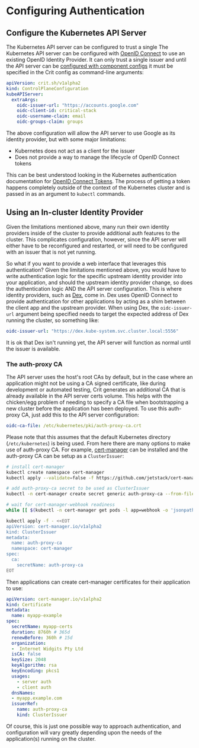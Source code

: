 # Configuring Authentication

## Configure the Kubernetes API Server

The Kubernetes API server can be configured to trust a single 
The Kubernetes API server can be configured with [OpenID Connect](https://openid.net/connect/) to use an existing OpenID Identity Provider. It can only trust a single issuer and until the API server can be [configured with component configs](https://github.com/kubernetes/enhancements/blob/master/keps/sig-cluster-lifecycle/wgs/0014-20180707-componentconfig-api-types-to-staging.md#kube-apiserver-changes) it must be specified in the Crit config as command-line arguments:

```yaml
apiVersion: crit.sh/v1alpha2
kind: ControlPlaneConfiguration
kubeAPIServer:
  extraArgs:
    oidc-issuer-url: "https://accounts.google.com"
    oidc-client-id: critical-stack
    oidc-username-claim: email
    oidc-groups-claim: groups
```

The above configuration will allow the API server to use Google as its identity provider, but with some major limitations:

* Kubernetes does not act as a client for the issuer
* Does not provide a way to manage the lifecycle of OpenID Connect tokens

This can be best understood looking in the Kubernetes authentication documentation for [OpenID Connect Tokens](https://kubernetes.io/docs/reference/access-authn-authz/authentication/#openid-connect-tokens). The process of getting a token happens completely outside of the context of the Kubernetes cluster and is passed in as an argument to `kubectl` commands.


## Using an In-cluster Identity Provider

Given the limitations mentioned above, many run their own identity providers inside of the cluster to provide additional auth features to the cluster. This complicates configuration, however, since the API server will either have to be reconfigured and restarted, or will need to be configured with an issuer that is not yet running.

So what if you want to provide a web interface that leverages this authentication? Given the limitations mentioned above, you would have to write authentication logic for the specific upstream identity provider into your application, and should the upstream identity provider change, so does the authentication logic AND the API server configuration. This is where identity providers, such as [Dex](https://github.com/dexidp/dex), come in. Dex uses OpenID Connect to provide authentication for other applications by acting as a shim between the client app and the upstream provider. When using Dex, the `oidc-issuer-url` argument being specified needs to target the expected address of Dex running the cluster, so something like:

```yaml
oidc-issuer-url: "https://dex.kube-system.svc.cluster.local:5556"
```

It is ok that Dex isn't running yet, the API server will function as normal until the issuer is available.

### The auth-proxy CA

The API server uses the host's root CAs by default, but in the case where an application might not be using a CA signed certificate, like during development or automated testing, Crit generates an additional CA that is already available in the API server certs volume. This helps with the chicken/egg problem of needing to specify a CA file when bootstrapping a new cluster before the application has been deployed. To use this auth-proxy CA, just add this to the API server configuration:

```yaml
oidc-ca-file: /etc/kubernetes/pki/auth-proxy-ca.crt
```

Please note that this assumes that the default Kubernetes directory (`/etc/kubernetes`) is being used. From here there are many options to make use of auth-proxy CA. For example, [cert-manager](https://cert-manager.io/) can be installed and the auth-proxy CA can be setup as a `ClusterIssuer`:

```sh
# install cert-manager
kubectl create namespace cert-manager
kubectl apply --validate=false -f https://github.com/jetstack/cert-manager/releases/download/v0.14.0/cert-manager.yaml

# add auth-proxy-ca secret to be used as ClusterIssuer
kubectl -n cert-manager create secret generic auth-proxy-ca --from-file=tls.crt=/etc/kubernetes/pki/auth-proxy-ca.crt --from-file=tls.key=/etc/kubernetes/pki/auth-proxy-ca.key

# wait for cert-manager-webhook readiness
while [[ $(kubectl -n cert-manager get pods -l app=webhook -o 'jsonpath={..status.conditions[?(@.type=="Ready")].status}') != "True" ]]; do echo "waiting for pod" && sleep 1; done

kubectl apply -f - <<EOT
apiVersion: cert-manager.io/v1alpha2
kind: ClusterIssuer
metadata:
  name: auth-proxy-ca
  namespace: cert-manager
spec:
  ca:
    secretName: auth-proxy-ca
EOT
```

Then applications can create cert-manager certificates for their application to use:

```yaml
apiVersion: cert-manager.io/v1alpha2
kind: Certificate
metadata:
  name: myapp-example
spec:
  secretName: myapp-certs
  duration: 8760h # 365d
  renewBefore: 360h # 15d
  organization:
  -  Internet Widgits Pty Ltd
  isCA: false
  keySize: 2048
  keyAlgorithm: rsa
  keyEncoding: pkcs1
  usages:
    - server auth
    - client auth
  dnsNames:
  - myapp.example.com
  issuerRef:
    name: auth-proxy-ca
    kind: ClusterIssuer
```

Of course, this is just one possible way to approach authentication, and configuration will vary greatly depending upon the needs of the application(s) running on the cluster.
